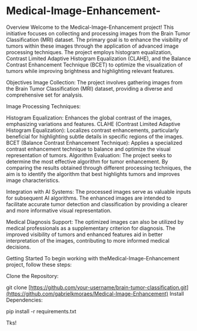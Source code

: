 # Medical-Image-Enhancement-

Overview
Welcome to the Medical-Image-Enhancement project! This initiative focuses on collecting and processing images from the Brain Tumor Classification (MRI) dataset. The primary goal is to enhance the visibility of tumors within these images through the application of advanced image processing techniques. The project employs histogram equalization, Contrast Limited Adaptive Histogram Equalization (CLAHE), and the Balance Contrast Enhancement Technique (BCET) to optimize the visualization of tumors while improving brightness and highlighting relevant features.

Objectives
Image Collection: The project involves gathering images from the Brain Tumor Classification (MRI) dataset, providing a diverse and comprehensive set for analysis.

Image Processing Techniques:

Histogram Equalization: Enhances the global contrast of the images, emphasizing variations and features.
CLAHE (Contrast Limited Adaptive Histogram Equalization): Localizes contrast enhancements, particularly beneficial for highlighting subtle details in specific regions of the images.
BCET (Balance Contrast Enhancement Technique): Applies a specialized contrast enhancement technique to balance and optimize the visual representation of tumors.
Algorithm Evaluation: The project seeks to determine the most effective algorithm for tumor enhancement. By comparing the results obtained through different processing techniques, the aim is to identify the algorithm that best highlights tumors and improves image characteristics.

Integration with AI Systems: The processed images serve as valuable inputs for subsequent AI algorithms. The enhanced images are intended to facilitate accurate tumor detection and classification by providing a clearer and more informative visual representation.

Medical Diagnosis Support: The optimized images can also be utilized by medical professionals as a supplementary criterion for diagnosis. The improved visibility of tumors and enhanced features aid in better interpretation of the images, contributing to more informed medical decisions.

Getting Started
To begin working with theMedical-Image-Enhancement project, follow these steps:

Clone the Repository:

git clone [https://github.com/your-username/brain-tumor-classification.git](https://github.com/gabrielkmoraes/Medical-Image-Enhancement)
Install Dependencies:

pip install -r requirements.txt

Tks! 
